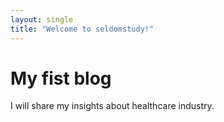 ```yaml
---
layout: single
title: "Welcome to seldomstudy!"
---
```


# My fist blog

I will share my insights about healthcare industry.
